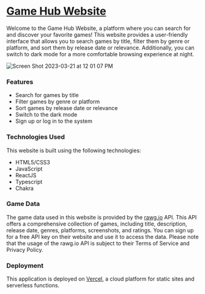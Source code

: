 # [Game Hub Website](https://game-hub-rosy.vercel.app/)
Welcome to the Game Hub Website, a platform where you can search for and discover your favorite games! This website provides a user-friendly interface that allows you to search games by title, filter them by genre or platform, and sort them by release date or relevance. Additionally, you can switch to dark mode for a more comfortable browsing experience at night.

![Screen Shot 2023-03-21 at 12 01 07 PM](https://user-images.githubusercontent.com/26367064/226714461-64bc4553-f6e6-4fcc-84ed-b87be328e60b.png)

### Features
- Search for games by title
- Filter games by genre or platform
- Sort games by release date or relevance
- Switch to the dark mode
- Sign up or log in to the system

### Technologies Used
This website is built using the following technologies:
- HTML5/CSS3
- JavaScript
- ReactJS
- Typescript
- Chakra

### Game Data
The game data used in this website is provided by the [rawg.io](https://rawg.io/) API. This API offers a comprehensive collection of games, including title, description, release date, genres, platforms, screenshots, and ratings. You can sign up for a free API key on their website and use it to access the data. Please note that the usage of the rawg.io API is subject to their Terms of Service and Privacy Policy.

### Deployment
This application is deployed on [Vercel](https://vercel.com/), a cloud platform for static sites and serverless functions.

